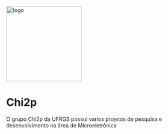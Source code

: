 <img src="https://avatars.githubusercontent.com/u/161376869?s=400&u=88c60d6a1286f1aa246d301d7f49bc47572a5a2f&v=4" alt="logo" width="200"/>
<h1>Chi2p</h1>

O grupo Chi2p da UFRGS possui varios projetos de pesquisa e desenvolvimento na área de Microeletrônica